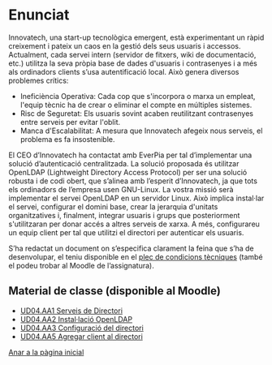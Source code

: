 # Enunciat

Innovatech, una start-up tecnològica emergent, està experimentant un ràpid creixement i pateix un caos en la gestió dels seus usuaris i accessos.
Actualment, cada servei intern (servidor de fitxers, wiki de documentació, etc.) utilitza la seva pròpia base de dades d'usuaris i contrasenyes i a més als ordinadors clients s’usa autentificació local. Això genera diversos problemes crítics:
- Ineficiència Operativa: Cada cop que s'incorpora o marxa un empleat, l'equip tècnic ha de crear o eliminar el compte en múltiples sistemes.
- Risc de Seguretat: Els usuaris sovint acaben reutilitzant contrasenyes entre serveis per evitar l'oblit.
- Manca d'Escalabilitat: A mesura que Innovatech afegeix nous serveis, el problema es fa insostenible.

El CEO d’Innovatech ha contactat amb EverPia per tal d’implementar una solució d’autenticació centralitzada. La solució proposada és utilitzar OpenLDAP (Lightweight Directory Access Protocol) per ser una solució robusta i de codi obert, que s’alinea amb l’esperit d’Innovatech, ja que tots els ordinadors de l’empresa usen GNU-Linux.
La vostra missió serà implementar el servei OpenLDAP en un servidor Linux. Això implica instal·lar el servei, configurar el domini base, crear la jerarquia d'unitats organitzatives i, finalment, integrar usuaris i grups que posteriorment s'utilitzaran per donar accés a altres serveis de xarxa. A més, configurareu un equip client per tal que utilitzi el directori per autenticar els usuaris.

S’ha redactat un document on s’especifica clarament la feina que s’ha de desenvolupar, el teniu disponible en el [plec de condicions tècniques](https://docs.google.com/document/d/1BMT080sbzxNOQ51nxsDch_-9LA1VKP5gC6OWB6l86_E/edit?tab=t.0) (també el podeu trobar al Moodle de l’assignatura).

## Material de classe (disponible al Moodle)
- [UD04.AA1 Serveis de Directori](https://docs.google.com/presentation/d/1x5i7JaRtzXtdNADtBevuX1HIMJkICo4O/edit?slide=id.p1#slide=id.p1)
- [UD04.AA2 Instal·lació OpenLDAP](https://docs.google.com/presentation/d/1k3qzGN8Zp8jQYH6sqNJeEfj5os0ziksD/edit?slide=id.p1#slide=id.p1)
- [UD04.AA3 Configuració del directori](https://docs.google.com/presentation/d/1y4Av3fDSca9K3Oij-fQKJ6GsoaoKc0S-/edit?slide=id.p1#slide=id.p1)
- [UD04.AA5 Agregar client al directori](https://docs.google.com/presentation/d/1vlN5itS7RyiTEq4Do6xnBe-bPzMdl5nt/edit?slide=id.p1#slide=id.p1)

[Anar a la pàgina inicial](../README.md)
